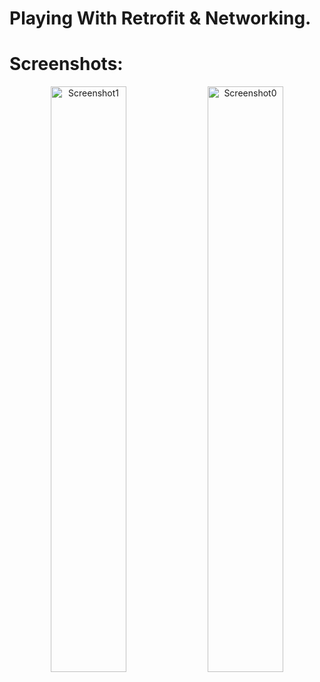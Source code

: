 # Playing With Retrofit & Networking.

# Screenshots:
<div class="container" align="center">
  <img width="49%" alt="Screenshot1" src="https://github.com/user-attachments/assets/47ebe2f2-4ca7-421a-bca4-c1960bf88374" />
  <img width="49%" alt="Screenshot0" src="https://github.com/user-attachments/assets/ff54b3bb-8661-47eb-8b69-dc9d27eb4564" />
</div>
